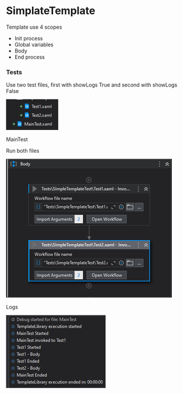 # SimplateTemplate

Template use 4 scopes
- Init process
- Global variables
- Body
- End process

### Tests

Use two test files, first with showLogs True and second with showLogs False

![Files](https://github.com/echicasprado/TemplateLibrary/blob/main/img/SimpleTemplate/files.PNG)

MainTest

Run both files

![Both files](https://github.com/echicasprado/TemplateLibrary/blob/main/img/SimpleTemplate/mainTestBody.PNG)

Logs

![Logs](https://github.com/echicasprado/TemplateLibrary/blob/main/img/SimpleTemplate/output.PNG)
